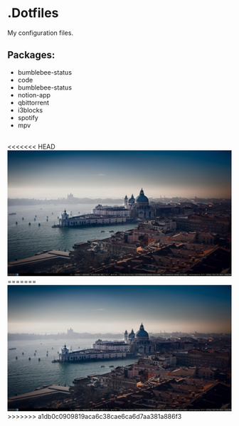 # .Dotfiles
My configuration files.

## Packages:
<ul>
<li>bumblebee-status</li>
<li>code</li>
<li>bumblebee-status</li>
<li>notion-app</li>
<li>qbittorrent</li>
<li>i3blocks</li>
<li>spotify</li>
<li>mpv</li>
</ul>

<br>
<<<<<<< HEAD
<img title="Workstation" alt="workstation" src="workstation.png">
=======
<img title="Workstation" alt="workstation" src="workstation.png">
>>>>>>> a1db0c0909819aca6c38cae6ca6d7aa381a886f3

